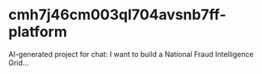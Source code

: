 # cmh7j46cm003ql704avsnb7ff-platform
AI-generated project for chat: I want to build a National Fraud Intelligence Grid...
